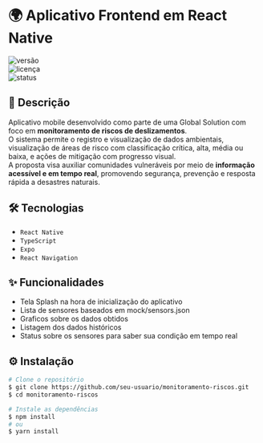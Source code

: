 # 🌍 Aplicativo Frontend em React Native
![versão](https://img.shields.io/badge/version-1.0.0-blue.svg)  
![licença](https://img.shields.io/badge/license-MIT-green.svg)  
![status](https://img.shields.io/badge/status-em%20desenvolvimento-yellow.svg)

## 📖 Descrição  
Aplicativo mobile desenvolvido como parte de uma Global Solution com foco em **monitoramento de riscos de deslizamentos**.  
O sistema permite o registro e visualização de dados ambientais, visualização de áreas de risco com classificação crítica, alta, média ou baixa, e ações de mitigação com progresso visual.  
A proposta visa auxiliar comunidades vulneráveis por meio de **informação acessível e em tempo real**, promovendo segurança, prevenção e resposta rápida a desastres naturais.

## 🛠️ Tecnologias  
- `React Native`  
- `TypeScript`  
- `Expo`  
- `React Navigation`  

## ✨ Funcionalidades  
- Tela Splash na hora de inicialização do aplicativo
- Lista de sensores baseados em mock/sensors.json
- Graficos sobre os dados obtidos
- Listagem dos dados históricos
- Status sobre os sensores para saber sua condição em tempo real

## ⚙️ Instalação  
```bash
# Clone o repositório
$ git clone https://github.com/seu-usuario/monitoramento-riscos.git
$ cd monitoramento-riscos

# Instale as dependências
$ npm install
# ou
$ yarn install
